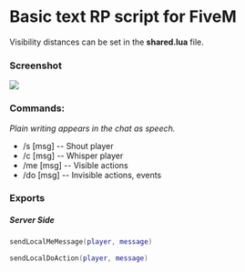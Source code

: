 # Basic text RP script for FiveM

Visibility distances can be set in the **shared.lua** file.

### Screenshot

[![](https://i.imgur.com/2Gk1BNF.png)](https://i.imgur.com/2Gk1BNF.png)

### Commands:

_Plain writing appears in the chat as speech._

- /s [msg] -- Shout player
- /c [msg] -- Whisper player
- /me [msg] -- Visible actions
- /do [msg] -- Invisible actions, events

### Exports

##### Server Side

```lua
sendLocalMeMessage(player, message)
```

```lua
sendLocalDoAction(player, message)
```
